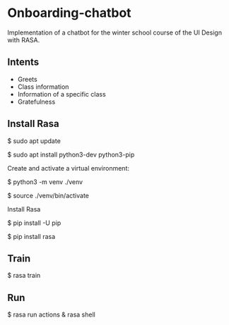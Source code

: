 # Onboarding-chatbot
Implementation of a chatbot for the winter school course of the UI Design with RASA.

## Intents

- Greets
- Class information
- Information of a specific class
- Gratefulness

## Install Rasa

$ sudo apt update

$ sudo apt install python3-dev python3-pip

Create and activate a virtual environment:

$ python3 -m venv ./venv

$ source ./venv/bin/activate


Install Rasa

$ pip install -U pip

$ pip install rasa

## Train 

$ rasa train

## Run

$ rasa run actions & rasa shell
